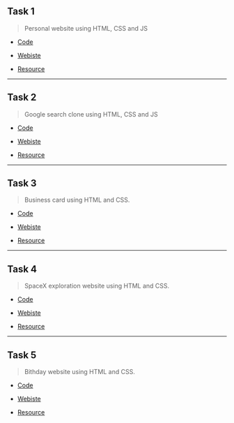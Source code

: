 ## Task 1
> Personal website using HTML, CSS and JS

- [Code](https://github.com/akashrchandran/web-bootcamp/tree/main/Task_1)

- [Webiste](https://github.akashrchandran.in/web-bootcamp/Task_1/)

- [Resource](https://scrimba.com/playlist/pPvwXfE)

* * *

## Task 2
> Google search clone using HTML, CSS and JS

- [Code](https://github.com/akashrchandran/web-bootcamp/tree/main/Task_2)

- [Webiste](https://github.akashrchandran.in/web-bootcamp/Task_2/)

- [Resource](https://scrimba.com/playlist/p5aGYHD)

* * *

## Task 3
> Business card using HTML and CSS.

- [Code](https://github.com/akashrchandran/web-bootcamp/tree/main/Task_3)

- [Webiste](https://github.akashrchandran.in/web-bootcamp/Task_3/)

- [Resource](https://scrimba.com/playlist/pKgWxCP)

* * *

## Task 4
> SpaceX exploration website using HTML and CSS.

- [Code](https://github.com/akashrchandran/web-bootcamp/tree/main/Task_4)

- [Webiste](https://github.akashrchandran.in/web-bootcamp/Task_4/)

- [Resource](https://scrimba.com/playlist/pQ5apcn)

* * *

## Task 5
> Bithday website using HTML and CSS.

- [Code](https://github.com/akashrchandran/web-bootcamp/tree/main/Task_5)

- [Webiste](https://github.akashrchandran.in/web-bootcamp/Task_5/)

- [Resource](https://scrimba.com/playlist/pMgPEAM)